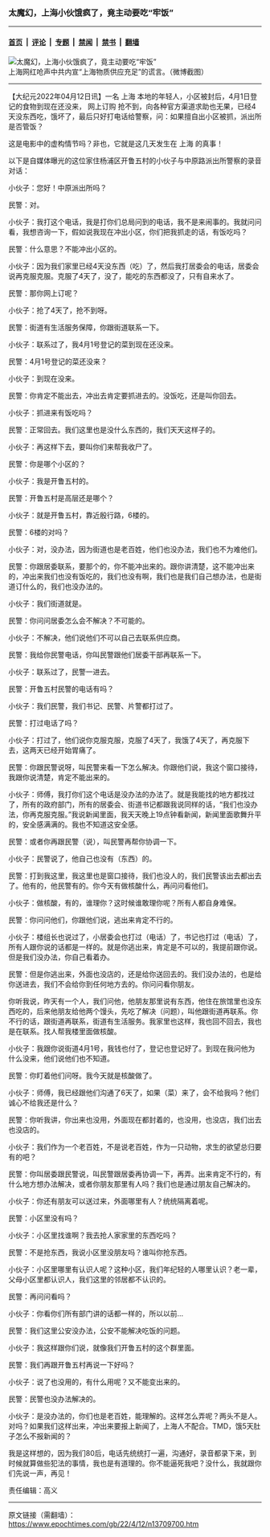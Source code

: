### 太魔幻，上海小伙饿疯了，竟主动要吃“牢饭”

---

#### [首页](../../../..?n13709700) &nbsp;|&nbsp; [评论](../../../../../epoch-comment?n13709700) &nbsp;|&nbsp; [专题](../../../../../epoch-special?n13709700) &nbsp;|&nbsp; [禁闻](../../../../../epoch-news?n13709700) &nbsp;|&nbsp; [禁书](../../../../../books?n13709700) &nbsp;|&nbsp; [翻墙](https://github.com/gfw-breaker/nogfw/blob/master/README.md?n13709700)


<div><img alt="太魔幻，上海小伙饿疯了，竟主动要吃“牢饭”" class="attachment-djy_600_400 size-djy_600_400 wp-post-image" src="https://i.epochtimes.com/assets/uploads/2022/04/id13708648-Screen-Shot-04-10-22-at-08.38-PM-600x400.jpg"/>
<div class="caption">
 上海网红呛声中共内宣“上海物质供应充足”的谎言。（微博截图）
</div></div><hr/><div class="post_content" id="artbody" itemprop="articleBody">
 <!-- article content begin -->
 <p>
  【大纪元2022年04月12日讯】一名
  <ok href="https://www.epochtimes.com/gb/tag/%E4%B8%8A%E6%B5%B7.html">
   上海
  </ok>
  本地的年轻人，小区被封后，4月1日登记的食物到现在还没来，
  <ok href="https://www.epochtimes.com/gb/tag/%E7%BD%91%E4%B8%8A%E8%AE%A2%E8%B4%AD.html">
   网上订购
  </ok>
  抢不到，向各种官方渠道求助也无果，已经4天没东西吃，饿坏了，最后只好打电话给警察，问：如果擅自出小区被抓，派出所是否管饭？
 </p>
 <p>
  这是电影中的虚构情节吗？非也，它就是这几天发生在
  <ok href="https://www.epochtimes.com/gb/tag/%E4%B8%8A%E6%B5%B7.html">
   上海
  </ok>
  的真事！
 </p>
 <p>
  以下是自媒体曝光的这位家住杨浦区开鲁五村的小伙子与中原路派出所警察的录音对话：
 </p>
 <p>
  小伙子：您好！中原派出所吗？
 </p>
 <p>
  民警：对。
 </p>
 <p>
  小伙子：我打这个电话，我是打你们总局问到的电话，我不是来闹事的。我就问问看，我想咨询一下，假如说我现在冲出小区，你们把我抓走的话，有饭吃吗？
 </p>
 <p>
  民警：什么意思？不能冲出小区的。
 </p>
 <p>
  小伙子：因为我们家里已经4天没东西（吃）了，然后我打居委会的电话，居委会说再克服克服。克服了4天了，没了，能吃的东西都没了，只有自来水了。
 </p>
 <p>
  民警：那你网上订呢？
 </p>
 <p>
  小伙子：抢了4天了，抢不到呀。
 </p>
 <p>
  民警：街道有生活服务保障，你跟街道联系一下。
 </p>
 <p>
  小伙子：联系过了，我4月1号登记的菜到现在还没来。
 </p>
 <p>
  民警：4月1号登记的菜还没来？
 </p>
 <p>
  小伙子：到现在没来。
 </p>
 <p>
  民警：你肯定不能出去，冲出去肯定要抓进去的。没饭吃，还是叫你回去。
 </p>
 <p>
  小伙子：抓进来有饭吃吗？
 </p>
 <p>
  民警：正常回去。我们这里也是没什么东西的，我们天天这样子的。
 </p>
 <p>
  小伙子：再这样下去，要叫你们来帮我收尸了。
 </p>
 <p>
  民警：你是哪个小区的？
 </p>
 <p>
  小伙子：我是开鲁五村的。
 </p>
 <p>
  民警：开鲁五村是高层还是哪个？
 </p>
 <p>
  小伙子：就是开鲁五村，靠近殷行路，6楼的。
 </p>
 <p>
  民警：6楼的对吗？
 </p>
 <p>
  小伙子：对，没办法，因为街道也是老百姓，他们也没办法，我们也不为难他们。
 </p>
 <p>
  民警：你跟居委联系，要那个的，你不能冲出来的。跟你讲清楚，这不能冲出来的，冲出来我们也没有饭吃的，我们也没有啊，我们也是我们自己想办法，也是街道订什么的，我们也没办法的。
 </p>
 <p>
  小伙子：我们街道就是。
 </p>
 <p>
  民警：你问问居委怎么会不解决？不可能的。
 </p>
 <p>
  小伙子：不解决，他们说他们不可以自己去联系供应商。
 </p>
 <p>
  民警：我给你民警电话，你叫民警跟他们居委干部再联系一下。
 </p>
 <p>
  小伙子：联系过了，民警一进去。
 </p>
 <p>
  民警：开鲁五村民警的电话有吗？
 </p>
 <p>
  小伙子：我们民警，我们书记、民警、片警都打过了。
 </p>
 <p>
  民警：打过电话了吗？
 </p>
 <p>
  小伙子：打过了，他们说你克服克服，克服了4天了，我饿了4天了，再克服下去，这两天已经开始胃痛了。
 </p>
 <p>
  民警：你跟民警说呀，叫民警来看一下怎么解决。你跟他们说，我这个窗口接待，我跟你说清楚，肯定不能出来的。
 </p>
 <p>
  小伙子：师傅，我打你们这个电话是没办法的办法了。就是我能找的地方都找过了，所有的政府部门，所有的居委会、街道书记都跟我说同样的话，“我们也没办法，你再克服克服。”我说新闻里面，我天天晚上19点钟看新闻，新闻里面歌舞升平的，安全感满满的。我也不知道这安全感。
 </p>
 <p>
  民警：或者你再跟民警（说），叫民警再帮你协调一下。
 </p>
 <p>
  小伙子：民警说了，他自己也没有（东西）的。
 </p>
 <p>
  民警：打到我这里，我这里也是窗口接待，我们也没人的，我们民警该出去都出去了。他有的，他民警有的。你今天有做核酸什么，再问问看他们。
 </p>
 <p>
  小伙子：做核酸，有的，谁理你？这时候谁敢理你呢？所有人都自身难保。
 </p>
 <p>
  民警：你问问他们，你跟他们说，逃出来肯定不行的。
 </p>
 <p>
  小伙子：楼组长也说过了，小居委会也打过（电话）了，书记也打过（电话）了，所有人跟你说的话都是一样的。就是你逃出来，肯定是不可以的，我提前跟你说。但是我们没办法，你自己看着办。
 </p>
 <p>
  民警：但是你逃出来，外面也没店的，还是给你送回去的。我们没办法的，也是给你送进去，我们不会给你到任何地方去的。你问问看你朋友。
 </p>
 <p>
  你听我说，昨天有一个人，我们问他，他朋友那里说有东西，他住在旅馆里也没东西吃的，后来他朋友给他两个馒头，先吃了解决（问题），叫他跟街道再联系。你不行的话，跟街道再联系，街道有生活服务。我家里也这样，我也回不回去，我也是在联系。找人帮我楼里面做核酸。
 </p>
 <p>
  小伙子：我跟你说街道4月1号，我钱也付了，登记也登记好了。到现在我问他为什么没来，他们说他们也不知道。
 </p>
 <p>
  民警：你盯着他们问呀。我今天就是核酸做了。
 </p>
 <p>
  小伙子：师傅，我已经跟他们沟通了6天了，如果（菜）来了，会不给我吗？他们诚心不给我还是什么？
 </p>
 <p>
  民警：你听我讲，你出来也没用，外面现在都封着的，也没用，也没店，我们出去也没店的。
 </p>
 <p>
  小伙子：我们作为一个老百姓，不是说老百姓，作为一只动物，求生的欲望总归要有的吧？
 </p>
 <p>
  民警：你叫居委跟民警说，叫民警跟居委再协调一下，再弄。出来肯定不行的，有什么地方想办法解决，或者你朋友那里有人吗？我们也是通过朋友自己解决的。
 </p>
 <p>
  小伙子：你还有朋友可以送过来，外面哪里有人？统统隔离着呢。
 </p>
 <p>
  民警：小区里没有吗？
 </p>
 <p>
  小伙子：小区里找谁啊？我去抢人家家里的东西吃吗？
 </p>
 <p>
  民警：不是抢东西，我说小区里没朋友吗？谁叫你抢东西。
 </p>
 <p>
  小伙子：小区里哪里有认识人呢？这种小区，我们年纪轻的人哪里认识？老一辈，父母小区里都认识人，我们这里的邻居都不认识的。
 </p>
 <p>
  民警：再问问看吗？
 </p>
 <p>
  小伙子：你看你们所有部门讲的话都一样的，所以以前…
 </p>
 <p>
  民警：我们这里公安没办法，公安不能解决吃饭的问题。
 </p>
 <p>
  小伙子：我这样跟你们说，就像我们开鲁五村的这个群里面。
 </p>
 <p>
  民警：我们再跟开鲁五村再说一下好吗？
 </p>
 <p>
  小伙子：说了也没用的，有什么用呢？又不能变出来的。
 </p>
 <p>
  民警：民警也没办法解决的。
 </p>
 <p>
  小伙子：是没办法的，你们也是老百姓，能理解的。这样怎么弄呢？两头不是人。对吗？如果我们这样出来，冲出来要报上新闻了，上海人不配合。TMD，饿5天肚子怎么不报新闻的？
 </p>
 <p>
  我是这样想的，因为我们80后，电话先统统打一遍，沟通好，录音都录下来，到时候就算做些犯法的事情，我也是有道理的。你不能逼死我吧？没什么，我就跟你们先说一声，再见！
 </p>
 <p>
  责任编辑：高义
 </p>
 <!-- article content end -->
 <div id="below_article_ad">
 </div>
</div>


---

原文链接（需翻墙）：https://www.epochtimes.com/gb/22/4/12/n13709700.htm